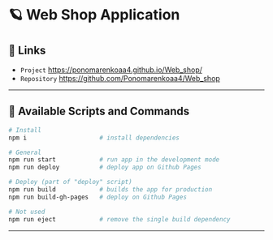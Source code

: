 # 🪐 Web Shop Application

## 🐧 Links

- `Project` https://ponomarenkoaa4.github.io/Web_shop/
- `Repository` https://github.com/Ponomarenkoaa4/Web_shop

---

## 🐶 Available Scripts and Commands

```bash
# Install
npm i                    # install dependencies
```

```bash
# General
npm run start            # run app in the development mode
npm run deploy           # deploy app on Github Pages
```

```bash
# Deploy (part of "deploy" script)
npm run build            # builds the app for production
npm run build-gh-pages   # deploy on Github Pages
```

```bash
# Not used
npm run eject            # remove the single build dependency
```

---
